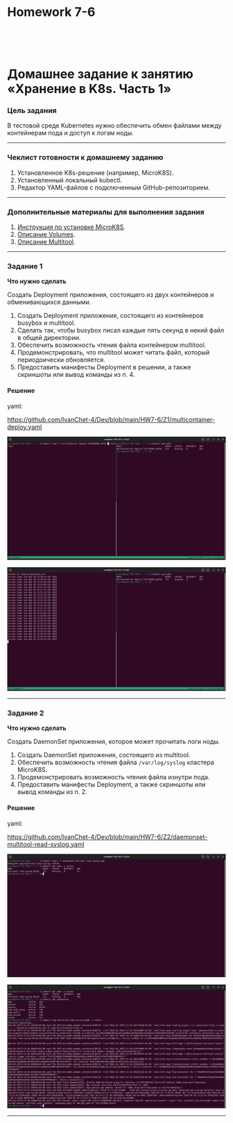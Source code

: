 <h1>Homework 7-6 </h1> <br>
<br>
<br>

# Домашнее задание к занятию «Хранение в K8s. Часть 1»

### Цель задания

В тестовой среде Kubernetes нужно обеспечить обмен файлами между контейнерам пода и доступ к логам ноды.

------

### Чеклист готовности к домашнему заданию

1. Установленное K8s-решение (например, MicroK8S).
2. Установленный локальный kubectl.
3. Редактор YAML-файлов с подключенным GitHub-репозиторием.

------

### Дополнительные материалы для выполнения задания

1. [Инструкция по установке MicroK8S](https://microk8s.io/docs/getting-started).
2. [Описание Volumes](https://kubernetes.io/docs/concepts/storage/volumes/).
3. [Описание Multitool](https://github.com/wbitt/Network-MultiTool).

------

### Задание 1 

**Что нужно сделать**

Создать Deployment приложения, состоящего из двух контейнеров и обменивающихся данными.

1. Создать Deployment приложения, состоящего из контейнеров busybox и multitool.
2. Сделать так, чтобы busybox писал каждые пять секунд в некий файл в общей директории.
3. Обеспечить возможность чтения файла контейнером multitool.
4. Продемонстрировать, что multitool может читать файл, который периодоически обновляется.
5. Предоставить манифесты Deployment в решении, а также скриншоты или вывод команды из п. 4.

<h4>Решение</h4>

yaml:   <br>

<https://github.com/IvanChet-4/Dev/blob/main/HW7-6/Z1/multicontainer-deploy.yaml> <br>

![Результат решения задачи 1](https://github.com/IvanChet-4/Dev/blob/main/images/Homework%207-6/1-1.png)

![Результат решения задачи 1](https://github.com/IvanChet-4/Dev/blob/main/images/Homework%207-6/1-2.png)

------

### Задание 2

**Что нужно сделать**

Создать DaemonSet приложения, которое может прочитать логи ноды.

1. Создать DaemonSet приложения, состоящего из multitool.
2. Обеспечить возможность чтения файла `/var/log/syslog` кластера MicroK8S.
3. Продемонстрировать возможность чтения файла изнутри пода.
4. Предоставить манифесты Deployment, а также скриншоты или вывод команды из п. 2.


<h4>Решение</h4>

yaml:   <br>

<https://github.com/IvanChet-4/Dev/blob/main/HW7-6/Z2/daemonset-multitool-read-syslog.yaml> <br>

![Результат решения задачи 2](https://github.com/IvanChet-4/Dev/blob/main/images/Homework%207-6/2-1.png)

![Результат решения задачи 2](https://github.com/IvanChet-4/Dev/blob/main/images/Homework%207-6/2-2.png)

------
